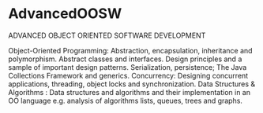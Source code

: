# AdvancedOOSW
ADVANCED OBJECT ORIENTED SOFTWARE DEVELOPMENT


Object-Oriented Programming: Abstraction, encapsulation, inheritance and polymorphism. Abstract classes and interfaces. Design principles and a sample of important design patterns. Serialization, persistence; The Java Collections Framework and generics.
Concurrency: Designing concurrent applications, threading, object locks and synchronization.
Data Structures & Algorithms : Data structures and algorithms and their implementation in an OO language e.g. analysis of algorithms lists, queues, trees and graphs.

